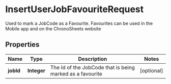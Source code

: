 

# InsertUserJobFavouriteRequest

Used to mark a JobCode as a Favourite.  Favourites can be used in the Mobile app and on the ChronoSheets website
## Properties

Name | Type | Description | Notes
------------ | ------------- | ------------- | -------------
**jobId** | **Integer** | The Id of the JobCode that is being marked as a favourite |  [optional]



